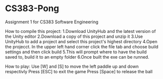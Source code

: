 # CS383-Pong
Assignment 1 for CS383 Software Engineering


How to compile this project:
1.Download UnityHub and the latest version of the Unity editor
2.Download a copy of this project and unzip it
3.Use UnityHub to add a project and select this project's highest directory
4.Open the projecct. In the upper left hand corner click the file tab and choose build settings and then click build
5.This will prompt where to have the build saved to, build it to an empty folder
6.Once built the exe can be runned.


How to play:
Use [W] and [S] to move the left paddle up and down respectivly
Press [ESC] to exit the game
Press [Space] to release the ball

